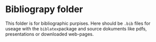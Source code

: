 # Bibliograpy folder

This folder is for bibliographic purpises. Here should be `.bib` files for useage with the `biblatex`package and source dokuments like pdfs,
presentations or downloaded web-pages.